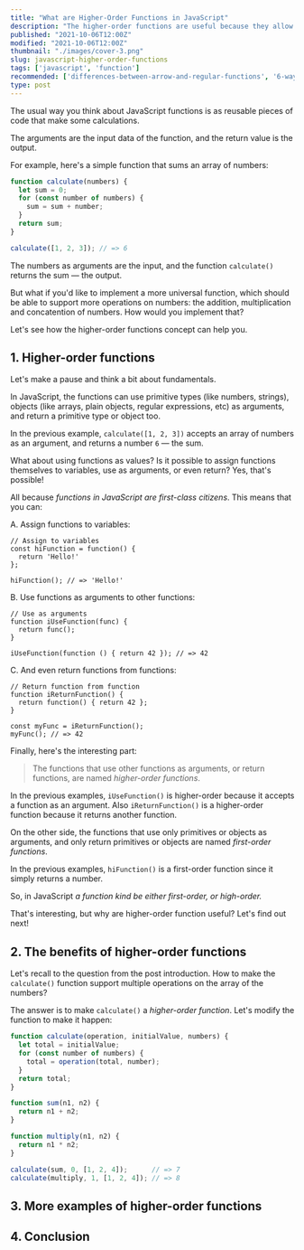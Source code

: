 ```yaml
---
title: "What are Higher-Order Functions in JavaScript"
description: "The higher-order functions are useful because they allow reusability of behavior."
published: "2021-10-06T12:00Z"
modified: "2021-10-06T12:00Z"
thumbnail: "./images/cover-3.png"
slug: javascript-higher-order-functions
tags: ['javascript', 'function']
recommended: ['differences-between-arrow-and-regular-functions', '6-ways-to-declare-javascript-functions']
type: post
---
```


The usual way you think about JavaScript functions is as reusable pieces of code that make some calculations.  

The arguments are the input data of the function, and the return value is the output. 

For example, here's a simple function that sums an array of numbers:

```js
function calculate(numbers) {
  let sum = 0;
  for (const number of numbers) {
    sum = sum + number;
  }
  return sum;
}

calculate([1, 2, 3]); // => 6
```

The numbers as arguments are the input, and the function `calculate()` returns the sum &mdash; the output.  

But what if you'd like to implement a more universal function, which should be able to support more operations on numbers: the addition, multiplication and concatention of numbers. How would you implement that?  

Let's see how the higher-order functions concept can help you.

## 1. Higher-order functions

Let's make a pause and think a bit about fundamentals.  

In JavaScript, the functions can use primitive types (like numbers, strings), objects (like arrays, plain objects, regular expressions, etc) as arguments, and return a primitive type or object too.  

In the previous example, `calculate([1, 2, 3])` accepts an array of numbers as an argument, and returns a number `6` &mdash; the sum.  

What about using functions as values? Is it possible to assign functions themselves to variables, use as arguments, or even return? Yes, that's possible! 

All because *functions in JavaScript are first-class citizens*. This means that you can:

A. Assign functions to variables:

```javascript{1}
// Assign to variables
const hiFunction = function() { 
  return 'Hello!' 
};

hiFunction(); // => 'Hello!'
```

B. Use functions as arguments to other functions:

```javascript{1,5}
// Use as arguments
function iUseFunction(func) {
  return func();
}

iUseFunction(function () { return 42 }); // => 42
```

C. And even return functions from functions:

```javascript{2}
// Return function from function
function iReturnFunction() {
  return function() { return 42 };
}

const myFunc = iReturnFunction();
myFunc(); // => 42
```

Finally, here's the interesting part: 

> The functions that use other functions as arguments, or return functions, are named *higher-order functions*.

In the previous examples, `iUseFunction()` is higher-order because it accepts a function as an argument. Also `iReturnFunction()` is a higher-order function because it returns another function.  

On the other side, the functions that use only primitives or objects as arguments, and only return primitives or objects are named *first-order functions*.  

In the previous examples, `hiFunction()` is a first-order function since it simply returns a number.  

So, in JavaScript *a function kind be either first-order, or high-order.*  

That's interesting, but why are higher-order function useful? Let's find out next!

## 2. The benefits of higher-order functions

Let's recall to the question from the post introduction. How to make the `calculate()` function support multiple operations on the array of the numbers?  

The answer is to make `calculate()` a *higher-order function*. Let's modify the function to make it happen:

```javascript
function calculate(operation, initialValue, numbers) {
  let total = initialValue;
  for (const number of numbers) {
    total = operation(total, number);
  }
  return total;
}

function sum(n1, n2) {
  return n1 + n2;
}

function multiply(n1, n2) {
  return n1 * n2;
}

calculate(sum, 0, [1, 2, 4]);      // => 7
calculate(multiply, 1, [1, 2, 4]); // => 8
```

## 3. More examples of higher-order functions

## 4. Conclusion